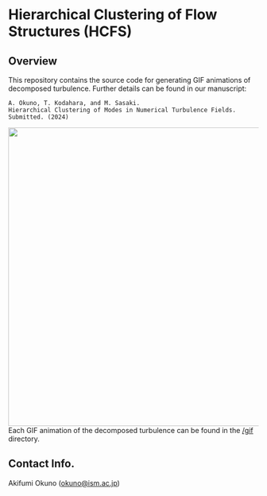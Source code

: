 # Hierarchical Clustering of Flow Structures (HCFS)

## Overview
This repository contains the source code for generating GIF animations of decomposed turbulence. Further details can be found in our manuscript:
```
A. Okuno, T. Kodahara, and M. Sasaki.
Hierarchical Clustering of Modes in Numerical Turbulence Fields.
Submitted. (2024)
```
<img src="/gif/gif_integration.gif" width="600">
Each GIF animation of the decomposed turbulence can be found in the <a href="/gif">/gif</a> directory.

## Contact Info.
Akifumi Okuno (okuno@ism.ac.jp)
